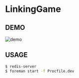 # LinkingGame

## DEMO

![demo](./demo.gif)

## USAGE

```zsh
$ redis-server
$ foreman start -f Procfile.dev
```
